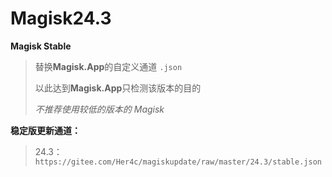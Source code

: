 # Magisk24.3
**Magisk Stable**

> 替换**Magisk.App**的自定义通道 `.json`
>
> 以此达到**Magisk.App**只检测该版本的目的
>
> *不推荐使用较低的版本的 Magisk*

**稳定版更新通道：**

> 24.3：`https://gitee.com/Her4c/magiskupdate/raw/master/24.3/stable.json`
>

